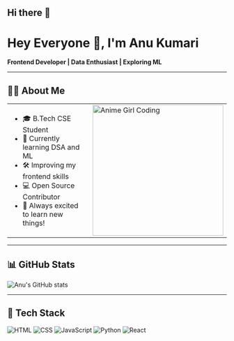 ## Hi there 👋


# Hey Everyone 👋, I'm Anu Kumari

**Frontend Developer | Data Enthusiast | Exploring ML**

---
<h2>👩‍💻 About Me</h2>

<table>
<tr>
<td>

- 🎓 B.Tech CSE Student  
- 🌱 Currently learning DSA and ML  
- 🛠️ Improving my frontend skills  
- 💻 Open Source Contributor  
- 🚀 Always excited to learn new things!

</td>
<td>
  <img src="https://i.imgur.com/zgQ2C3p.png" alt="Anime Girl Coding" width="300"/>
</td>
</tr>
</table>

---

## 📊 GitHub Stats
![Anu's GitHub stats](https://github-readme-stats.vercel.app/api?username=anu4552&show_icons=true&theme=radical)

---

## 🔧 Tech Stack
![HTML](https://img.shields.io/badge/-HTML-E34F26?style=flat&logo=html5&logoColor=white)
![CSS](https://img.shields.io/badge/-CSS-1572B6?style=flat&logo=css3&logoColor=white)
![JavaScript](https://img.shields.io/badge/-JavaScript-black?style=flat&logo=javascript)
![Python](https://img.shields.io/badge/-Python-3776AB?style=flat&logo=python&logoColor=white)
![React](https://img.shields.io/badge/-React-20232A?style=flat&logo=react)


<!--
**anu4552/anu4552** is a ✨ _special_ ✨ repository because its `README.md` (this file) appears on your GitHub profile.

Here are some ideas to get you started:

- 🔭 I’m currently working on ...
- 🌱 I’m currently learning ...
- 👯 I’m looking to collaborate on ...
- 🤔 I’m looking for help with ...
- 💬 Ask me about ...
- 📫 How to reach me: ...
- 😄 Pronouns: ...
- ⚡ Fun fact: ...
-->
